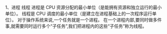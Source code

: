 1、进程 线程
  进程是 CPU 资源分配的最小单位（是能拥有资源和独立运行的最小单位）。
  线程是 CPU 调度的最小单位（是建立在进程基础上的一次程序运行单位）。 
  对于操作系统来说,一个任务就是一个进程。
  在一个进程内部,要同时做多件事,就需要同时运行多个“子任务”,我们把进程内的这些“子任务”称为线程。
